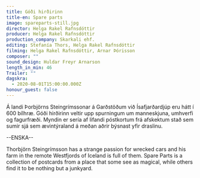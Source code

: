 ```yaml
---
title: Góði hirðirinn
title-en: Spare parts
image: spareparts-still.jpg
director: Helga Rakel Rafnsdóttir
producer: Helga Rakel Rafnsdóttir
production_company: Skarkali ehf.
editing: Stefanía Thors, Helga Rakel Rafnsdóttir
filming: Helga Rakel Rafnsdóttir, Arnar Þórisson
composer: ""
sound_design: Huldar Freyr Arnarson
length_in_min: 46
Trailer: ""
dagskra:
  - 2020-08-01T15:00:00.000Z
honour_guest: false
---
```

Á landi Þorbjörns Steingrímssonar á Garðstöðum við Ísafjarðardjúp eru hátt í 600 bílhræ. Góði hirðirinn veltir upp spurningum um manneskjuna, umhverfi og fagurfræði. Myndin er sería af lifandi póstkortum frá afskektum stað sem sumir sjá sem ævintýraland á meðan aðrir býsnast yfir draslinu.

\--ENSKA--

Thorbjörn Steingrímsson has a strange passion for wrecked cars and his farm in the remote Westfjords of Iceland is full of them. Spare Parts is a collection of postcards from a place that some see as magical, while others find it to be nothing but a junkyard.